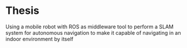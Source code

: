 # Thesis
Using a mobile robot with ROS as middleware tool to perform a SLAM system for autonomous navigation to make it capable of navigating in an indoor environment by itself
